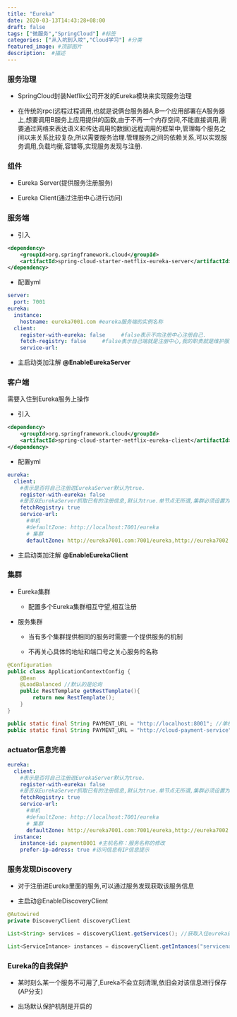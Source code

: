 ```yaml
---
title: "Eureka"
date: 2020-03-13T14:43:28+08:00
draft: false
tags: ["微服务","SpringCloud"] #标签
categories: ["从入坑到入坟","Cloud学习"] #分类
featured_image: #顶部图片
description:  #描述
---
```


### 服务治理

- SpringCloud封装Netflix公司开发的Eureka模块来实现服务治理

- 在传统的rpc(远程过程调用,也就是说俩台服务器A,B一个应用部署在A服务器上,想要调用B服务上应用提供的函数,由于不再一个内存空间,不能直接调用,需要通过网络来表达语义和传达调用的数据)远程调用的框架中,管理每个服务之间以来关系比较复杂,所以需要服务治理.管理服务之间的依赖关系,可以实现服务调用,负载均衡,容错等,实现服务发现与注册.

### 组件

- Eureka Server(提供服务注册服务)

- Eureka Client(通过注册中心进行访问)

### 服务端

- 引入

```xml
<dependency>
    <groupId>org.springframework.cloud</groupId>
    <artifactId>spring-cloud-starter-netflix-eureka-server</artifactId>
</dependency>
```

- 配置yml

```yml
server:
  port: 7001
eureka:
  instance:
    hostname: eureka7001.com #eureka服务端的实例名称
  client:
    register-with-eureka: false     #false表示不向注册中心注册自己.
    fetch-registry: false     #false表示自己端就是注册中心,我的职责就是维护服务实例,并不需要去检索服务
    service-url:
```

- 主启动类加注解 **@EnableEurekaServer**

### 客户端

需要入住到Eureka服务上操作

- 引入

```xml
<dependency>
    <groupId>org.springframework.cloud</groupId>
    <artifactId>spring-cloud-starter-netflix-eureka-client</artifactId>
</dependency>
```

- 配置yml

```yml
eureka:
  client:
    #表示是否将自己注册进EurekaServer默认为true.
    register-with-eureka: false
    #是否从EurekaServer抓取已有的注册信息,默认为true.单节点无所谓,集群必须设置为true才能配合ribbon使用负载均衡
    fetchRegistry: true
    service-url:
      #单机
      #defaultZone: http://localhost:7001/eureka
      # 集群
      defaultZone: http://eureka7001.com:7001/eureka,http://eureka7002.com:7002/eureka  # 集群版
```

- 主启动类加注解 **@EnableEurekaClient**

### 集群

- Eureka集群

  - 配置多个Eureka集群相互守望,相互注册

- 服务集群

  - 当有多个集群提供相同的服务时需要一个提供服务的机制

  - 不再关心具体的地址和端口号之关心服务的名称

```java
@Configuration
public class ApplicationContextConfig {
    @Bean
    @LoadBalanced //默认的是论询
    public RestTemplate getRestTemplate(){
        return new RestTemplate();
    }
}

public static final String PAYMENT_URL = "http://localhost:8001"; //单机版
public static final String PAYMENT_URL = "http://cloud-payment-service";//集群版
```

### actuator信息完善

```yml
eureka:
  client:
    #表示是否将自己注册进EurekaServer默认为true.
    register-with-eureka: false
    #是否从EurekaServer抓取已有的注册信息,默认为true.单节点无所谓,集群必须设置为true才能配合ribbon使用负载均衡
    fetchRegistry: true
    service-url:
      #单机
      #defaultZone: http://localhost:7001/eureka
      # 集群
      defaultZone: http://eureka7001.com:7001/eureka,http://eureka7002.com:7002/eureka  # 集群版
  instance:
    instance-id: payment8001 #主机名称：服务名称的修改
    prefer-ip-adress: true #访问信息有IP信息提示
```

### 服务发现Discovery

- 对于注册进Eureka里面的服务,可以通过服务发现获取该服务信息

- 主启动@EnableDiscoveryClient

```java
@Autowired  
private DiscoveryClient discoveryClient

List<String> services = discoveryClient.getServices(); //获取入住eureka的服务

List<ServiceIntance> instances = discoveryClient.getIntances("servicename") //获取入住服务具体实例信息
```

### Eureka的自我保护

- 某时刻么某一个服务不可用了,Eureka不会立刻清理,依旧会对该信息进行保存(AP分支)

- 出场默认保护机制是开启的
